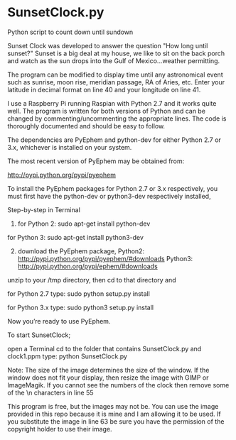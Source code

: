 SunsetClock.py
==============

Python script to count down until sundown

Sunset Clock was developed to answer the question "How long until sunset?" Sunset is a big deal at my house, we like to sit on the back porch and watch as the sun drops into the Gulf of Mexico...weather permitting.

The program can be modified to display time until any astronomical event such as sunrise, moon rise, meridian passage, RA of Aries, etc. Enter your latitude in decimal format on line 40 and your longitude on line 41.

I use a Raspberry Pi running Raspian with Python 2.7 and it works quite well. The program is written for both versions of Python and can be changed by commenting/uncommenting the appropriate lines. The code is thoroughly documented and should be easy to follow.

The dependencies are PyEphem and python-dev for either Python 2.7 or 3.x, whichever is installed on your system.

The most recent version of PyEphem may be obtained from:

http://pypi.python.org/pypi/pyephem

To install the PyEphem packages for Python 2.7 or 3.x respectively, you must first have the python-dev or python3-dev respectively installed,

Step-by-step in Terminal

1) for Python 2: sudo apt-get install python-dev

for Python 3: sudo apt-get install python3-dev

2) download the PyEphem package, Python2: http://pypi.python.org/pypi/pyephem/#downloads Python3: http://pypi.python.org/pypi/ephem/#downloads

unzip to your /tmp directory, then cd to that directory and

for Python 2.7 type: sudo python setup.py install

for Python 3.x type: sudo python3 setup.py install

Now you’re ready to use PyEphem.

To start SunsetClock;

open a Terminal cd to the folder that contains SunsetClock.py and clock1.ppm type: python SunsetClock.py

Note: The size of the image determines the size of the window. If the window does not fit your display, then resize the image with GIMP or ImageMagik. If you cannot see the numbers of the clock then remove some of the \n characters in line 55

This program is free, but the images may not be. You can use the image provided in this repo because it is mine and I am allowing it to be used. If you substitute the image in line 63 be sure you have the permission of the copyright holder to use their image.
